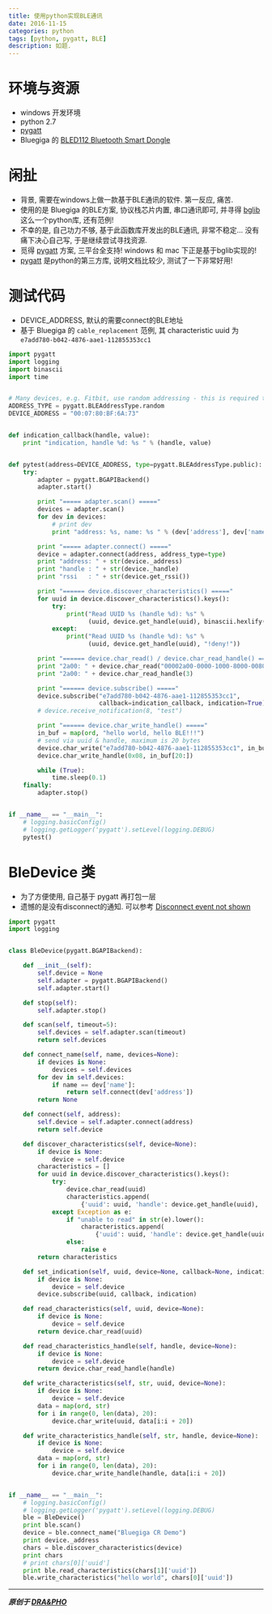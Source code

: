 ```yaml
---
title: 使用python实现BLE通讯
date: 2016-11-15
categories: python
tags: [python, pygatt, BLE]
description: 如题.
---
```


# 环境与资源
- windows 开发环境
- python 2.7
- [pygatt](https://github.com/peplin/pygatt)
- Bluegiga 的 [BLED112 Bluetooth Smart Dongle](http://www.silabs.com/products/wireless/bluetooth/bluetooth-smart-modules/Pages/bled112-bluetooth-smart-dongle.aspx)

# 闲扯
- 背景, 需要在windows上做一款基于BLE通讯的软件. 第一反应, 痛苦.
- 使用的是 Bluegiga 的BLE方案, 协议栈芯片内置, 串口通讯即可, 并寻得 [bglib](https://github.com/jrowberg/bglib) 这么一个python库, 还有范例!
- 不幸的是, 自己功力不够, 基于此函数库开发出的BLE通讯, 非常不稳定... 没有痛下决心自己写, 于是继续尝试寻找资源.
- 觅得 [pygatt](https://github.com/peplin/pygatt) 方案, 三平台全支持! windows 和 mac 下正是基于bglib实现的!
- [pygatt](https://github.com/peplin/pygatt) 是python的第三方库, 说明文档比较少, 测试了一下非常好用!

# 测试代码
- DEVICE_ADDRESS, 默认的需要connect的BLE地址
- 基于 Bluegiga 的 `cable_replacement` 范例, 其 characteristic uuid 为 `e7add780-b042-4876-aae1-112855353cc1`

``` python
import pygatt
import logging
import binascii
import time


# Many devices, e.g. Fitbit, use random addressing - this is required to connect.
ADDRESS_TYPE = pygatt.BLEAddressType.random
DEVICE_ADDRESS = "00:07:80:BF:6A:73"


def indication_callback(handle, value):
    print "indication, handle %d: %s " % (handle, value)


def pytest(address=DEVICE_ADDRESS, type=pygatt.BLEAddressType.public):
    try:
        adapter = pygatt.BGAPIBackend()
        adapter.start()

        print "===== adapter.scan() ====="
        devices = adapter.scan()
        for dev in devices:
            # print dev
            print "address: %s, name: %s " % (dev['address'], dev['name'])

        print "===== adapter.connect() ====="
        device = adapter.connect(address, address_type=type)
        print "address: " + str(device._address)
        print "handle : " + str(device._handle)
        print "rssi   : " + str(device.get_rssi())

        print "====== device.discover_characteristics() ====="
        for uuid in device.discover_characteristics().keys():
            try:
                print("Read UUID %s (handle %d): %s" %
                      (uuid, device.get_handle(uuid), binascii.hexlify(device.char_read(uuid))))
            except:
                print("Read UUID %s (handle %d): %s" %
                      (uuid, device.get_handle(uuid), "!deny!"))

        print "====== device.char_read() / device.char_read_handle() ====="
        print "2a00: " + device.char_read("00002a00-0000-1000-8000-00805f9b34fb")
        print "2a00: " + device.char_read_handle(3)

        print "====== device.subscribe() ====="
        device.subscribe("e7add780-b042-4876-aae1-112855353cc1",
                         callback=indication_callback, indication=True)
        # device.receive_notification(8, "test")

        print "====== device.char_write_handle() ====="
        in_buf = map(ord, "hello world, hello BLE!!!")
        # send via uuid & handle, maximum is 20 bytes
        device.char_write("e7add780-b042-4876-aae1-112855353cc1", in_buf[:20])
        device.char_write_handle(0x08, in_buf[20:])

        while (True):
            time.sleep(0.1)
    finally:
        adapter.stop()


if __name__ == "__main__":
    # logging.basicConfig()
    # logging.getLogger('pygatt').setLevel(logging.DEBUG)
    pytest()
```

# BleDevice 类
- 为了方便使用, 自己基于 pygatt 再打包一层
- 遗憾的是没有disconnect的通知. 可以参考 [Disconnect event not shown](https://github.com/peplin/pygatt/issues/72)

``` python
import pygatt
import logging


class BleDevice(pygatt.BGAPIBackend):

    def __init__(self):
        self.device = None
        self.adapter = pygatt.BGAPIBackend()
        self.adapter.start()

    def stop(self):
        self.adapter.stop()

    def scan(self, timeout=5):
        self.devices = self.adapter.scan(timeout)
        return self.devices

    def connect_name(self, name, devices=None):
        if devices is None:
            devices = self.devices
        for dev in self.devices:
            if name == dev['name']:
                return self.connect(dev['address'])
        return None

    def connect(self, address):
        self.device = self.adapter.connect(address)
        return self.device

    def discover_characteristics(self, device=None):
        if device is None:
            device = self.device
        characteristics = []
        for uuid in device.discover_characteristics().keys():
            try:
                device.char_read(uuid)
                characteristics.append(
                    {'uuid': uuid, 'handle': device.get_handle(uuid), 'readable': True})
            except Exception as e:
                if "unable to read" in str(e).lower():
                    characteristics.append(
                        {'uuid': uuid, 'handle': device.get_handle(uuid), 'readable': False})
                else:
                    raise e
        return characteristics

    def set_indication(self, uuid, device=None, callback=None, indication=True):
        if device is None:
            device = self.device
        device.subscribe(uuid, callback, indication)

    def read_characteristics(self, uuid, device=None):
        if device is None:
            device = self.device
        return device.char_read(uuid)

    def read_characteristics_handle(self, handle, device=None):
        if device is None:
            device = self.device
        return device.char_read_handle(handle)

    def write_characteristics(self, str, uuid, device=None):
        if device is None:
            device = self.device
        data = map(ord, str)
        for i in range(0, len(data), 20):
            device.char_write(uuid, data[i:i + 20])

    def write_characteristics_handle(self, str, handle, device=None):
        if device is None:
            device = self.device
        data = map(ord, str)
        for i in range(0, len(data), 20):
            device.char_write_handle(handle, data[i:i + 20])


if __name__ == "__main__":
    # logging.basicConfig()
    # logging.getLogger('pygatt').setLevel(logging.DEBUG)
    ble = BleDevice()
    print ble.scan()
    device = ble.connect_name("Bluegiga CR Demo")
    print device._address
    chars = ble.discover_characteristics(device)
    print chars
    # print chars[0]['uuid']
    print ble.read_characteristics(chars[1]['uuid'])
    ble.write_characteristics("hello world", chars[0]['uuid'])
```


----------

***原创于 [DRA&PHO](https://draapho.github.io/)***